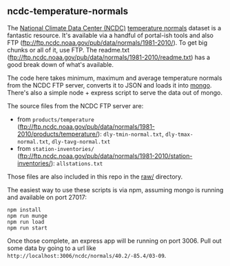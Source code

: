 ## ncdc-temperature-normals

The [National Climate Data Center (NCDC)](https://www.ncdc.noaa.gov/) [temperature normals](https://www.ncdc.noaa.gov/data-access/land-based-station-data/land-based-datasets/climate-normals/1981-2010-normals-data) dataset is a fantastic resource. It's available via a handful of portal-ish tools and also FTP (ftp://ftp.ncdc.noaa.gov/pub/data/normals/1981-2010/). To get big chunks or all of it, use FTP. The readme.txt (ftp://ftp.ncdc.noaa.gov/pub/data/normals/1981-2010/readme.txt) has a good break down of what's available.

The code here takes minimum, maximum and average temperature normals from the NCDC FTP server, converts it to JSON and loads it into [mongo](https://www.mongodb.com/). There's also a simple node + express script to serve the data out of mongo.

The source files from the NCDC FTP server are:

- from `products/temperature` (ftp://ftp.ncdc.noaa.gov/pub/data/normals/1981-2010/products/temperature/):  `dly-tmin-normal.txt`, `dly-tmax-normal.txt`, `dly-tavg-normal.txt`
- from `station-inventories/` (ftp://ftp.ncdc.noaa.gov/pub/data/normals/1981-2010/station-inventories/):  `allstations.txt`

Those files are also included in this repo in the [raw/](raw/) directory. 

The easiest way to use these scripts is via npm, assuming mongo is running and available  on port 27017:

```
npm install
npm run munge
npm run load
npm run start
```

Once those complete, an express app will be running on port 3006. Pull out some data by going to a url like `http://localhost:3006/ncdc/normals/40.2/-85.4/03-09`.